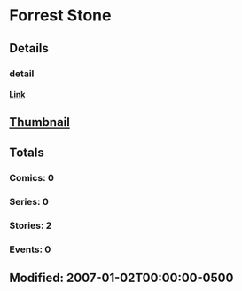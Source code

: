 # Forrest  Stone 
## Details
### detail
#### [Link](http://marvel.com/comics/creators/8494/forrest_stone?utm_campaign=apiRef&utm_source=225578a89fc76f3d20fbffda5d17a88d)
## [Thumbnail](http://i.annihil.us/u/prod/marvel/i/mg/b/40/image_not_available.jpg)
## Totals
### Comics: 0
### Series: 0
### Stories: 2
### Events: 0
## Modified: 2007-01-02T00:00:00-0500
